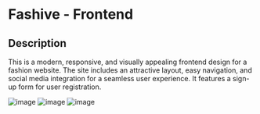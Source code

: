 # Fashive - Frontend

## Description

This is a modern, responsive, and visually appealing frontend design for a fashion website. The site includes an attractive layout, easy navigation, and social media integration for a seamless user experience. It features a sign-up form for user registration.

![image](https://github.com/user-attachments/assets/7ae5f48d-d243-44a4-94ce-2a0444cac348)
![image](https://github.com/user-attachments/assets/2ea6a2c9-07f1-43d2-b082-29a90fb4967a)
![image](https://github.com/user-attachments/assets/c9c56927-f94b-4531-b015-b07c7fc7b333)



